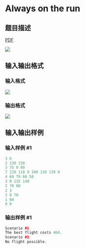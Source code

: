 # Always on the run

## 题目描述

[problemUrl]: https://uva.onlinejudge.org/index.php?option=com_onlinejudge&Itemid=8&category=7&page=show_problem&problem=531

[PDF](https://uva.onlinejudge.org/external/5/p590.pdf)

![](https://cdn.luogu.com.cn/upload/vjudge_pic/UVA590/5538cf9978d80af8f5594901ab0b3348d0c0bcad.png)

## 输入输出格式

### 输入格式

![](https://cdn.luogu.com.cn/upload/vjudge_pic/UVA590/25bb1d3855a5014eba8866c8f24994c7aa19186f.png)

### 输出格式

![](https://cdn.luogu.com.cn/upload/vjudge_pic/UVA590/d8ec169d0cc16dd0a6176d3e52308a236e960965.png)

## 输入输出样例

### 输入样例 #1

```cpp
3 6
2 130 150
3 75 0 80
7 120 110 0 100 110 120 0
4 60 70 60 50
3 0 135 140
2 70 80
2 3
2 0 70
1 80
0 0
```


### 输出样例 #1

```cpp
Scenario #1
The best flight costs 460.
Scenario #2
No flight possible.
```


